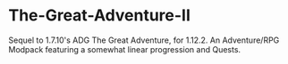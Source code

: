 # The-Great-Adventure-II
Sequel to 1.7.10's ADG The Great Adventure, for 1.12.2. An Adventure/RPG Modpack featuring a somewhat linear progression and Quests.

